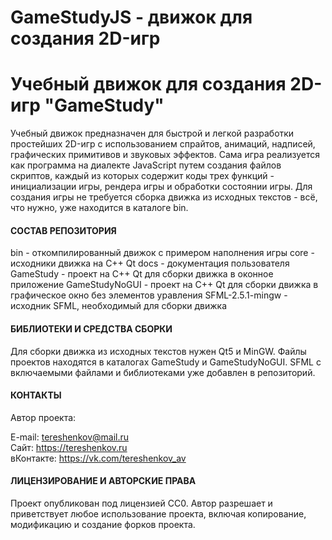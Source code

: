 # GameStudyJS - движок для создания 2D-игр 

# Учебный движок для создания 2D-игр "GameStudy" #

Учебный движок предназначен для быстрой и легкой разработки простейших 2D-игр 
с использованием спрайтов, анимаций, надписей, графических примитивов и 
звуковых эффектов. Сама игра реализуется как программа на диалекте JavaScript 
путем создания файлов скриптов, каждый из которых содержит коды трех функций - 
инициализации игры, рендера игры и обработки состоянии игры.
Для создания игры не требуется сборка движка из исходных текстов - всё, что нужно,
уже находится в каталоге bin.

#### СОСТАВ РЕПОЗИТОРИЯ

bin - откомпилированный движок с примером наполнения игры
core - исходники движка на C++ Qt
docs - документация пользователя
GameStudy - проект на С++ Qt для сборки движка в оконное приложение
GameStudyNoGUI - проект на С++ Qt для сборки движка в графическое окно без элементов уравления
SFML-2.5.1-mingw - исходник SFML, необходимый для сборки движка

#### БИБЛИОТЕКИ И СРЕДСТВА СБОРКИ

Для сборки движка из исходных текстов нужен Qt5 и MinGW. Файлы проектов
находятся в каталогах GameStudy и GameStudyNoGUI.
SFML с включаемыми файлами и библиотеками уже добавлен в репозиторий.

#### КОНТАКТЫ

Автор проекта:<br>

E-mail: tereshenkov@mail.ru<br>
Сайт: https://tereshenkov.ru<br>
вКонтакте: https://vk.com/tereshenkov_av<br>

#### ЛИЦЕНЗИРОВАНИЕ И АВТОРСКИЕ ПРАВА

Проект опубликован под лицензией CC0. Автор разрешает и приветствует 
любое использование проекта, включая копирование, модификацию и создание 
форков проекта.
